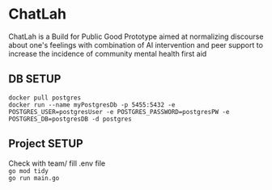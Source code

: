 # ChatLah
ChatLah is a Build for Public Good Prototype aimed at normalizing discourse about one's feelings with combination of AI intervention and peer support to increase the incidence of community mental health first aid

## DB SETUP
`docker pull postgres` <br>
`docker run --name myPostgresDb -p 5455:5432 -e POSTGRES_USER=postgresUser -e POSTGRES_PASSWORD=postgresPW -e POSTGRES_DB=postgresDB -d postgres`

## Project SETUP
Check with team/ fill .env file <br> 
`go mod tidy` <br>
`go run main.go` <br>
